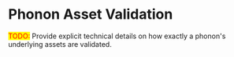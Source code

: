 # Phonon Asset Validation

<mark style="color:red;">TODO:</mark> Provide explicit technical details on how exactly a phonon's underlying assets are validated.
